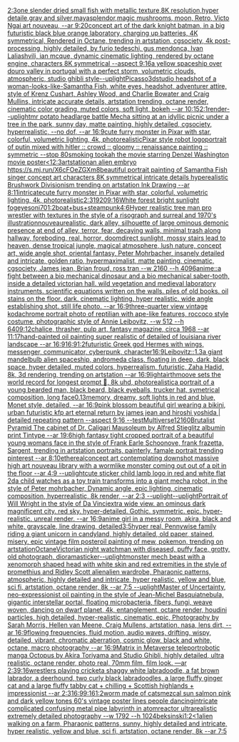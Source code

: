 [2:3](https://www.ebank.nz/aiartgenerator?category=2%3A3)[one slender dried small fish with metallic texture,8K resolution,hyper detaile,gray and silver,maya](https://www.ebank.nz/aiartgenerator?category=one%20slender%20dried%20small%20fish%20with%20metallic%20texture%2C8K%20resolution%2Chyper%20detaile%2Cgray%20and%20silver%2Cmaya)[splendor,](https://www.ebank.nz/aiartgenerator?category=splendor%2C)[magic mushrooms, moon, Retro, Victo Ngai art nouveau,  --ar 9:20](https://www.ebank.nz/aiartgenerator?category=magic%20mushrooms%2C%20moon%2C%20Retro%2C%20Victo%20Ngai%20art%20nouveau%2C%20%20--ar%209%3A20)[concept art of the dark knight batman, in a big futuristic black blue orange laboratory, charging up batteries, 4K symmetrical, Rendered in Octane, trending in artstation, cgsociety, 4k post-processing, highly detailed, by furio tedeschi, gus mendonca, Ivan Laliashvili, ian mcque, dynamic cinematic lighting, rendered by octane engine, characters 8K symmetrical --aspect 9:16](https://www.ebank.nz/aiartgenerator?category=concept%20art%20of%20the%20dark%20knight%20batman%2C%20in%20a%20big%20futuristic%20black%20blue%20orange%20laboratory%2C%20charging%20up%20batteries%2C%204K%20symmetrical%2C%20Rendered%20in%20Octane%2C%20trending%20in%20artstation%2C%20cgsociety%2C%204k%20post-processing%2C%20highly%20detailed%2C%20by%20furio%20tedeschi%2C%20gus%20mendonca%2C%20Ivan%20Laliashvili%2C%20ian%20mcque%2C%20dynamic%20cinematic%20lighting%2C%20rendered%20by%20octane%20engine%2C%20characters%208K%20symmetrical%20--aspect%209%3A16)[a yellow spaceship over douro valley in portugal with a perfect storm, volumetric clouds, atmospheric, studio ghibli style](https://www.ebank.nz/aiartgenerator?category=a%20yellow%20spaceship%20over%20douro%20valley%20in%20portugal%20with%20a%20perfect%20storm%2C%20volumetric%20clouds%2C%20atmospheric%2C%20studio%20ghibli%20style)[--uplight](https://www.ebank.nz/aiartgenerator?category=--uplight)[Picasso](https://www.ebank.nz/aiartgenerator?category=Picasso)[3d](https://www.ebank.nz/aiartgenerator?category=3d)[studio headshot of a woman-looks-like-Samantha Fish, white eyes, headshot, adventurer attire, style of Krenz Cushart, Ashley Wood, and Charlie Bowater and Craig Mullins, intricate accurate details, artstation trending, octane render, cinematic color grading, muted colors, soft light, bokeh --ar 10:15](https://www.ebank.nz/aiartgenerator?category=studio%20headshot%20of%20a%20woman-looks-like-Samantha%20Fish%2C%20white%20eyes%2C%20headshot%2C%20adventurer%20attire%2C%20style%20of%20Krenz%20Cushart%2C%20Ashley%20Wood%2C%20and%20Charlie%20Bowater%20and%20Craig%20Mullins%2C%20intricate%20accurate%20details%2C%20artstation%20trending%2C%20octane%20render%2C%20cinematic%20color%20grading%2C%20muted%20colors%2C%20soft%20light%2C%20bokeh%20--ar%2010%3A15)[2:1](https://www.ebank.nz/aiartgenerator?category=2%3A1)[render](https://www.ebank.nz/aiartgenerator?category=render)[--uplight](https://www.ebank.nz/aiartgenerator?category=--uplight)[mr potato head](https://www.ebank.nz/aiartgenerator?category=mr%20potato%20head)[large battle Mecha sitting at an idyllic picnic under a tree in the park, sunny day, matte painting, highly detailed, cgsociety, hyperrealistic, --no dof, --ar 16:9](https://www.ebank.nz/aiartgenerator?category=large%20battle%20Mecha%20sitting%20at%20an%20idyllic%20picnic%20under%20a%20tree%20in%20the%20park%2C%20sunny%20day%2C%20matte%20painting%2C%20highly%20detailed%2C%20cgsociety%2C%20hyperrealistic%2C%20--no%20dof%2C%20--ar%2016%3A9)[cute furry monster in Pixar with star, colorful, volumetric lighting, 4k, photorealistic](https://www.ebank.nz/aiartgenerator?category=cute%20furry%20monster%20in%20Pixar%20with%20star%2C%20colorful%2C%20volumetric%20lighting%2C%204k%2C%20photorealistic)[Pixar style robot logo](https://www.ebank.nz/aiartgenerator?category=Pixar%20style%20robot%20logo)[portrait of putin mixed with hitler :: crowd :: gloomy :: renaissance painting :: symmetric --stop 80](https://www.ebank.nz/aiartgenerator?category=portrait%20of%20putin%20mixed%20with%20hitler%20%3A%3A%20crowd%20%3A%3A%20gloomy%20%3A%3A%20renaissance%20painting%20%3A%3A%20symmetric%20--stop%2080)[smoking tookah the movie starring Denzel Washington movie poster](https://www.ebank.nz/aiartgenerator?category=smoking%20tookah%20the%20movie%20starring%20Denzel%20Washington%20movie%20poster)[<1](https://www.ebank.nz/aiartgenerator?category=%3C1)[2:3](https://www.ebank.nz/aiartgenerator?category=2%3A3)[artstation](https://www.ebank.nz/aiartgenerator?category=artstation)[an alien embryo <https://s.mj.run/X6cFOeZGXm8>](https://www.ebank.nz/aiartgenerator?category=an%20alien%20embryo%20%3Chttps%3A//s.mj.run/X6cFOeZGXm8%3E)[beautiful portrait painting of Samantha Fish singer concept art characters 8K symmetrical intricate details hyperealistic Brushwork Divisionism trending on artstation Ink Drawing --ar 8:11](https://www.ebank.nz/aiartgenerator?category=beautiful%20portrait%20painting%20of%20Samantha%20Fish%20singer%20concept%20art%20characters%208K%20symmetrical%20intricate%20details%20hyperealistic%20Brushwork%20Divisionism%20trending%20on%20artstation%20Ink%20Drawing%20--ar%208%3A11)[intricate](https://www.ebank.nz/aiartgenerator?category=intricate)[cute furry monster in Pixar with star, colorful, volumetric lighting, 4k, photorealistic](https://www.ebank.nz/aiartgenerator?category=cute%20furry%20monster%20in%20Pixar%20with%20star%2C%20colorful%2C%20volumetric%20lighting%2C%204k%2C%20photorealistic)[2:3](https://www.ebank.nz/aiartgenerator?category=2%3A3)[1920](https://www.ebank.nz/aiartgenerator?category=1920)[9:16](https://www.ebank.nz/aiartgenerator?category=9%3A16)[White forest bright sunlight fog](https://www.ebank.nz/aiartgenerator?category=White%20forest%20bright%20sunlight%20fog)[eyes](https://www.ebank.nz/aiartgenerator?category=eyes)[oni](https://www.ebank.nz/aiartgenerator?category=oni)[70](https://www.ebank.nz/aiartgenerator?category=70)[1:2](https://www.ebank.nz/aiartgenerator?category=1%3A2)[boat+bus+steampunk](https://www.ebank.nz/aiartgenerator?category=boat%2Bbus%2Bsteampunk)[4:6](https://www.ebank.nz/aiartgenerator?category=4%3A6)[Hyper realistic tree man pro wrestler with textures in the style of a risograph and surreal and 1970's illustration](https://www.ebank.nz/aiartgenerator?category=Hyper%20realistic%20tree%20man%20pro%20wrestler%20with%20textures%20in%20the%20style%20of%20a%20risograph%20and%20surreal%20and%201970%27s%20illustration)[nouveau](https://www.ebank.nz/aiartgenerator?category=nouveau)[realistic, dark alley, silhouette of large ominous demonic presence at end of alley, terror, fear, decaying walls, minimal trash along hallway, foreboding, real, horror, doom](https://www.ebank.nz/aiartgenerator?category=realistic%2C%20dark%20alley%2C%20silhouette%20of%20large%20ominous%20demonic%20presence%20at%20end%20of%20alley%2C%20terror%2C%20fear%2C%20decaying%20walls%2C%20minimal%20trash%20along%20hallway%2C%20foreboding%2C%20real%2C%20horror%2C%20doom)[direct sunlight, mossy stairs lead to heaven, dense tropical jungle, magical atmosphere, lush nature, concept art, wide angle shot, oriental fantasy, Peter Mohrbacher, insanely detailed and intricate, golden ratio, hypermaximalist, matte painting, cinematic, cgsociety, James jean, Brian froud, ross tran --w 2160  --h 4096](https://www.ebank.nz/aiartgenerator?category=direct%20sunlight%2C%20mossy%20stairs%20lead%20to%20heaven%2C%20dense%20tropical%20jungle%2C%20magical%20atmosphere%2C%20lush%20nature%2C%20concept%20art%2C%20wide%20angle%20shot%2C%20oriental%20fantasy%2C%20Peter%20Mohrbacher%2C%20insanely%20detailed%20and%20intricate%2C%20golden%20ratio%2C%20hypermaximalist%2C%20matte%20painting%2C%20cinematic%2C%20cgsociety%2C%20James%20jean%2C%20Brian%20froud%2C%20ross%20tran%20--w%202160%20%20--h%204096)[anime::](https://www.ebank.nz/aiartgenerator?category=anime%3A%3A)[a fight between a bio mechanical dinosaur and a bio mechanical saber-tooth, inside a detailed victorian hall. wild vegetation and medieval laboratory instruments. scientific equations written on the walls. piles of old books. oil stains on the floor. dark. cinematic lighting. hyper realistic. wide angle establishing shot. still life photo. --ar 16:9](https://www.ebank.nz/aiartgenerator?category=a%20fight%20between%20a%20bio%20mechanical%20dinosaur%20and%20a%20bio%20mechanical%20saber-tooth%2C%20inside%20a%20detailed%20victorian%20hall.%20wild%20vegetation%20and%20medieval%20laboratory%20instruments.%20scientific%20equations%20written%20on%20the%20walls.%20piles%20of%20old%20books.%20oil%20stains%20on%20the%20floor.%20dark.%20cinematic%20lighting.%20hyper%20realistic.%20wide%20angle%20establishing%20shot.%20still%20life%20photo.%20--ar%2016%3A9)[three-quarter view vintage kodachrome portrait photo of reptilian with ape-like features, roccoco style costume, photographic style of Annie Leibovitz, --w 512 --h 640](https://www.ebank.nz/aiartgenerator?category=three-quarter%20view%20vintage%20kodachrome%20portrait%20photo%20of%20reptilian%20with%20ape-like%20features%2C%20roccoco%20style%20costume%2C%20photographic%20style%20of%20Annie%20Leibovitz%2C%20--w%20512%20--h%20640)[9:12](https://www.ebank.nz/aiartgenerator?category=9%3A12)[chalice, thrasher, pulp art, fantasy magazine, circa 1968 --ar 11:17](https://www.ebank.nz/aiartgenerator?category=chalice%2C%20thrasher%2C%20pulp%20art%2C%20fantasy%20magazine%2C%20circa%201968%20--ar%2011%3A17)[hand-painted oil painting super realistic of detailed of louisiana river landscape --ar 16:9](https://www.ebank.nz/aiartgenerator?category=hand-painted%20oil%20painting%20super%20realistic%20of%20detailed%20of%20louisiana%20river%20landscape%20--ar%2016%3A9)[16:9](https://www.ebank.nz/aiartgenerator?category=16%3A9)[1:2](https://www.ebank.nz/aiartgenerator?category=1%3A2)[](https://www.ebank.nz/aiartgenerator?category=)[futuristic Greek god Hermes with wings, messenger, communicator, cyberpunk, character](https://www.ebank.nz/aiartgenerator?category=futuristic%20Greek%20god%20Hermes%20with%20wings%2C%20messenger%2C%20communicator%2C%20cyberpunk%2C%20character)[16:9](https://www.ebank.nz/aiartgenerator?category=16%3A9)[Leibovitz::1.3](https://www.ebank.nz/aiartgenerator?category=Leibovitz%3A%3A1.3)[a giant mandelbulb alien spaceship, andromeda class, floating in deep, dark, black space, hyper detailed, muted colors, hyperrealism, futuristic, Zaha Hadid, 8k, 3d rendering, trending on artstation --ar 16:9](https://www.ebank.nz/aiartgenerator?category=a%20giant%20mandelbulb%20alien%20spaceship%2C%20andromeda%20class%2C%20floating%20in%20deep%2C%20dark%2C%20black%20space%2C%20hyper%20detailed%2C%20muted%20colors%2C%20hyperrealism%2C%20futuristic%2C%20Zaha%20Hadid%2C%208k%2C%203d%20rendering%2C%20trending%20on%20artstation%20--ar%2016%3A9)[light](https://www.ebank.nz/aiartgenerator?category=light)[air](https://www.ebank.nz/aiartgenerator?category=air)[thmoove sets the world record for longest prompt 🤣, 8k uhd, photorealistic](https://www.ebank.nz/aiartgenerator?category=thmoove%20sets%20the%20world%20record%20for%20longest%20prompt%20%F0%9F%A4%A3%2C%208k%20uhd%2C%20photorealistic)[a portrait of a young bearded man, black beard, black eyeballs, trucker hat, symetrical composition, long face](https://www.ebank.nz/aiartgenerator?category=a%20portrait%20of%20a%20young%20bearded%20man%2C%20black%20beard%2C%20black%20eyeballs%2C%20trucker%20hat%2C%20symetrical%20composition%2C%20long%20face)[0.13](https://www.ebank.nz/aiartgenerator?category=0.13)[memory, dreamy, soft lights in red and blue, Monet style, detailed, --ar 16:9](https://www.ebank.nz/aiartgenerator?category=memory%2C%20dreamy%2C%20soft%20lights%20in%20red%20and%20blue%2C%20Monet%20style%2C%20detailed%2C%20--ar%2016%3A9)[pink blossom beautiful girl wearing a bikini, urban futuristic kfp art eternal return by james jean and hiroshi yoshida | detailed repeating pattern --aspect 9:16 --test](https://www.ebank.nz/aiartgenerator?category=pink%20blossom%20beautiful%20girl%20wearing%20a%20bikini%2C%20urban%20futuristic%20kfp%20art%20eternal%20return%20by%20james%20jean%20and%20hiroshi%20yoshida%20%7C%20detailed%20repeating%20pattern%20--aspect%209%3A16%20--test)[Multiverse](https://www.ebank.nz/aiartgenerator?category=Multiverse)[1](https://www.ebank.nz/aiartgenerator?category=1)[2160](https://www.ebank.nz/aiartgenerator?category=2160)[Brutalist Pyramid The cabinet of Dr. Caligari Mausoleum by Alfred Stieglitz albumin print Tintype --ar 19:6](https://www.ebank.nz/aiartgenerator?category=Brutalist%20Pyramid%20The%20cabinet%20of%20Dr.%20Caligari%20Mausoleum%20by%20Alfred%20Stieglitz%20albumin%20print%20Tintype%20--ar%2019%3A6)[high fantasy tight cropped portrait of a beautiful young womans face in the style of Frank Earle Schoonove, frank frazetta, Sargent, trending in artstation portraits, painterly, famale portrait trending pinterest --ar 8:10](https://www.ebank.nz/aiartgenerator?category=high%20fantasy%20tight%20cropped%20portrait%20of%20a%20beautiful%20young%20womans%20face%20in%20the%20style%20of%20Frank%20Earle%20Schoonove%2C%20frank%20frazetta%2C%20Sargent%2C%20trending%20in%20artstation%20portraits%2C%20painterly%2C%20famale%20portrait%20trending%20pinterest%20--ar%208%3A10)[ethereal](https://www.ebank.nz/aiartgenerator?category=ethereal)[concept art contemplating downshot massive high art nouveau library with a wormlike monster coming out out of a pit in the floor --ar 4:9 --uplight](https://www.ebank.nz/aiartgenerator?category=concept%20art%20contemplating%20downshot%20massive%20high%20art%20nouveau%20library%20with%20a%20wormlike%20monster%20coming%20out%20out%20of%20a%20pit%20in%20the%20floor%20--ar%204%3A9%20--uplight)[cute sticker child lamb logo in red and white flat 2d](https://www.ebank.nz/aiartgenerator?category=cute%20sticker%20child%20lamb%20logo%20in%20red%20and%20white%20flat%202d)[a child watches as a toy train transforms into a giant mecha robot,  in the style of Peter mohrbacher, Dynamic angle, epic lighting, cinematic composition, hyperrealistic, 8k render, --ar 2:3 --uplight](https://www.ebank.nz/aiartgenerator?category=a%20child%20watches%20as%20a%20toy%20train%20transforms%20into%20a%20giant%20mecha%20robot%2C%20%20in%20the%20style%20of%20Peter%20mohrbacher%2C%20Dynamic%20angle%2C%20epic%20lighting%2C%20cinematic%20composition%2C%20hyperrealistic%2C%208k%20render%2C%20--ar%202%3A3%20--uplight)[--uplight](https://www.ebank.nz/aiartgenerator?category=--uplight)[Portrait of Will Wright in the style of Da Vinci](https://www.ebank.nz/aiartgenerator?category=Portrait%20of%20Will%20Wright%20in%20the%20style%20of%20Da%20Vinci)[extra wide view. an ominous dark magnificent city. red sky. hyper-detailed. Gothic. symmetric. epic. hyper-realistic. unreal render. --ar 16:9](https://www.ebank.nz/aiartgenerator?category=extra%20wide%20view.%20an%20ominous%20dark%20magnificent%20city.%20red%20sky.%20hyper-detailed.%20Gothic.%20symmetric.%20epic.%20hyper-realistic.%20unreal%20render.%20--ar%2016%3A9)[anime girl in a messy room, akira, black and white, grayscale, line drawing, detailed](https://www.ebank.nz/aiartgenerator?category=anime%20girl%20in%20a%20messy%20room%2C%20akira%2C%20black%20and%20white%2C%20grayscale%2C%20line%20drawing%2C%20detailed)[3:5](https://www.ebank.nz/aiartgenerator?category=3%3A5)[hyper real, Pennywise family riding a giant unicorn in candyland, highly detailed, old paper, stained, misery, epic vintage film poster](https://www.ebank.nz/aiartgenerator?category=hyper%20real%2C%20Pennywise%20family%20riding%20a%20giant%20unicorn%20in%20candyland%2C%20highly%20detailed%2C%20old%20paper%2C%20stained%2C%20misery%2C%20epic%20vintage%20film%20poster)[oil painting of mew, pokemon, trending on artstation](https://www.ebank.nz/aiartgenerator?category=oil%20painting%20of%20mew%2C%20pokemon%2C%20trending%20on%20artstation)[Octane](https://www.ebank.nz/aiartgenerator?category=Octane)[Victorian night watchman with diseased, puffy face, grotty, old photograph, diorama](https://www.ebank.nz/aiartgenerator?category=Victorian%20night%20watchman%20with%20diseased%2C%20puffy%20face%2C%20grotty%2C%20old%20photograph%2C%20diorama)[sticker](https://www.ebank.nz/aiartgenerator?category=sticker)[--uplight](https://www.ebank.nz/aiartgenerator?category=--uplight)[monster mech beast with a xenomorph shaped head with white skin and red extremities in the style of promethius and Ridley Scott alien](https://www.ebank.nz/aiartgenerator?category=monster%20mech%20beast%20with%20a%20xenomorph%20shaped%20head%20with%20white%20skin%20and%20red%20extremities%20in%20the%20style%20of%20promethius%20and%20Ridley%20Scott%20alien)[alien wardrobe, Pharaonic patterns, atmospheric, highly detailed and intricate, hyper realistic, yellow and blue, sci fi, artstation, octane render, 8k --ar 7:5 --uplight](https://www.ebank.nz/aiartgenerator?category=alien%20wardrobe%2C%20Pharaonic%20patterns%2C%20atmospheric%2C%20highly%20detailed%20and%20intricate%2C%20hyper%20realistic%2C%20yellow%20and%20blue%2C%20sci%20fi%2C%20artstation%2C%20octane%20render%2C%208k%20--ar%207%3A5%20--uplight)[Master of Uncertainty, neo-expressionist oil painting in the style of Jean-Michel Basquiat](https://www.ebank.nz/aiartgenerator?category=Master%20of%20Uncertainty%2C%20neo-expressionist%20oil%20painting%20in%20the%20style%20of%20Jean-Michel%20Basquiat)[nebula, gigantic interstellar portal, floating microbacteria, fibers, fungi, weave woven, dancing on dwarf planet, 4k, entanglement, octane render, houdini particles, high detailed, hyper-realistic, cinematic, epic, Photography by Sarah Morris, Hellen van Meene, Craig Mullens, artstation, nasa, lens dirt, --ar 16:9](https://www.ebank.nz/aiartgenerator?category=nebula%2C%20gigantic%20interstellar%20portal%2C%20floating%20microbacteria%2C%20fibers%2C%20fungi%2C%20weave%20woven%2C%20dancing%20on%20dwarf%20planet%2C%204k%2C%20entanglement%2C%20octane%20render%2C%20houdini%20particles%2C%20high%20detailed%2C%20hyper-realistic%2C%20cinematic%2C%20epic%2C%20Photography%20by%20Sarah%20Morris%2C%20Hellen%20van%20Meene%2C%20Craig%20Mullens%2C%20artstation%2C%20nasa%2C%20lens%20dirt%2C%20--ar%2016%3A9)[flowing frequencies, fluid motion, audio waves, drifting, wispy, detailed, vibrant, chromatic aberration, cosmic glow, black and white, octane, macro photography --ar 16:9](https://www.ebank.nz/aiartgenerator?category=flowing%20frequencies%2C%20fluid%20motion%2C%20audio%20waves%2C%20drifting%2C%20wispy%2C%20detailed%2C%20vibrant%2C%20chromatic%20aberration%2C%20cosmic%20glow%2C%20black%20and%20white%2C%20octane%2C%20macro%20photography%20--ar%2016%3A9)[Matrix in Metaverse teleport](https://www.ebank.nz/aiartgenerator?category=Matrix%20in%20Metaverse%20teleport)[robotic manga Octopus by Akira Toriyama and Studio Ghibli, highly detailed, ultra realistic, octane render, photo real, 70mm film, film look. —ar 2:3](https://www.ebank.nz/aiartgenerator?category=robotic%20manga%20Octopus%20by%20Akira%20Toriyama%20and%20Studio%20Ghibli%2C%20highly%20detailed%2C%20ultra%20realistic%2C%20octane%20render%2C%20photo%20real%2C%2070mm%20film%2C%20film%20look.%20%E2%80%94ar%202%3A3)[9:16](https://www.ebank.nz/aiartgenerator?category=9%3A16)[wrestlers playing cricket](https://www.ebank.nz/aiartgenerator?category=wrestlers%20playing%20cricket)[a shaggy white labradoodle, a fat brown labrador, a deerhound, two curly black labradoodles, a large fluffy ginger cat and a large fluffy tabby cat + chilling + Scottish highlands + impressionist --ar 2:3](https://www.ebank.nz/aiartgenerator?category=a%20shaggy%20white%20labradoodle%2C%20a%20fat%20brown%20labrador%2C%20a%20deerhound%2C%20two%20curly%20black%20labradoodles%2C%20a%20large%20fluffy%20ginger%20cat%20and%20a%20large%20fluffy%20tabby%20cat%20%2B%20chilling%20%2B%20Scottish%20highlands%20%2B%20impressionist%20--ar%202%3A3)[16:9](https://www.ebank.nz/aiartgenerator?category=16%3A9)[9:16](https://www.ebank.nz/aiartgenerator?category=9%3A16)[1:2](https://www.ebank.nz/aiartgenerator?category=1%3A2)[worm made of cats](https://www.ebank.nz/aiartgenerator?category=worm%20made%20of%20cats)[mezcal sun salmon pink and dark yellow tones 60's vintage poster lines people dancing](https://www.ebank.nz/aiartgenerator?category=mezcal%20sun%20salmon%20pink%20and%20dark%20yellow%20tones%2060%27s%20vintage%20poster%20lines%20people%20dancing)[intricate complicated confusing metal pipe labyrinth in atomreactor ultrarealistic extremely detailed photography   --w 1792 --h 1024](https://www.ebank.nz/aiartgenerator?category=intricate%20complicated%20confusing%20metal%20pipe%20labyrinth%20in%20atomreactor%20ultrarealistic%20extremely%20detailed%20photography%20%20%20--w%201792%20--h%201024)[beksinski](https://www.ebank.nz/aiartgenerator?category=beksinski)[1:2](https://www.ebank.nz/aiartgenerator?category=1%3A2)[<1](https://www.ebank.nz/aiartgenerator?category=%3C1)[alien walking on a farm, Pharaonic patterns, sunny, highly detailed and intricate, hyper realistic, yellow and blue, sci fi, artstation, octane render, 8k --ar 7:5](https://www.ebank.nz/aiartgenerator?category=alien%20walking%20on%20a%20farm%2C%20Pharaonic%20patterns%2C%20sunny%2C%20highly%20detailed%20and%20intricate%2C%20hyper%20realistic%2C%20yellow%20and%20blue%2C%20sci%20fi%2C%20artstation%2C%20octane%20render%2C%208k%20--ar%207%3A5)